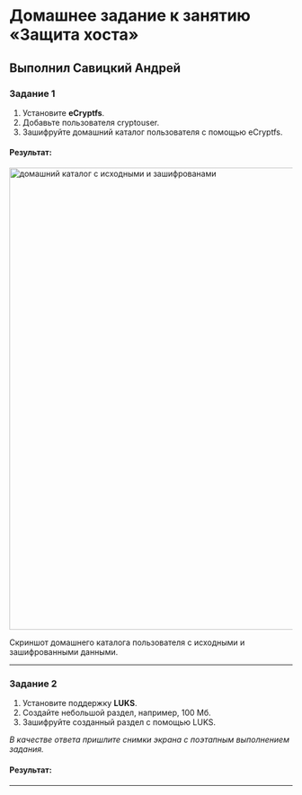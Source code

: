 # Домашнее задание к занятию  «Защита хоста»

## Выполнил Савицкий Андрей

### Задание 1

1. Установите **eCryptfs**.
2. Добавьте пользователя cryptouser.
3. Зашифруйте домашний каталог пользователя с помощью eCryptfs.

#### Результат:
<img width="823" alt="домашний каталог с исходными и зашифрованами" src="https://github.com/FoxySOTKA/SYSSEC-20/assets/141597247/5cc3b32c-6f44-4161-b4ed-07df3bdc6f58">

Скриншот домашнего каталога пользователя с исходными и зашифрованными данными.

---

### Задание 2

1. Установите поддержку **LUKS**.
2. Создайте небольшой раздел, например, 100 Мб.
3. Зашифруйте созданный раздел с помощью LUKS.

*В качестве ответа пришлите снимки экрана с поэтапным выполнением задания.*

#### Результат:


---
